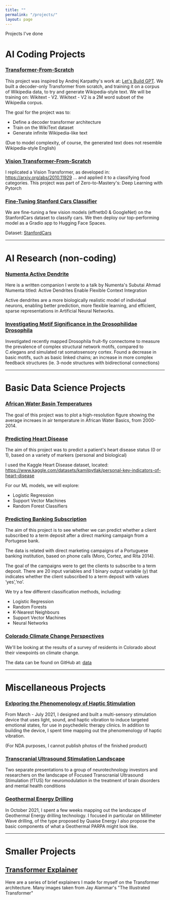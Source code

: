 ```yaml
---
title: ""
permalink: "/projects/"
layout: page
---
```

Projects I've done 

# AI Coding Projects
### [Transformer-From-Scratch ](https://github.com/bigtimecodersean/Transformer_From_Scratch)

This project was inspired by Andrej Karpathy's work at: [Let's Build GPT](https://www.youtube.com/watch?v=kCc8FmEb1nY). We built a decoder-only Transformer from scratch, and training it on a corpus of Wikipedia data, to try and generate Wikipedia-style text. We will be training on: Wikitext - V2. Wikitext - V2 is a 2M word subset of the Wikipedia corpus.

The goal for the project was to:
- Define a decoder transformer architecture
- Train on the WikiText dataset
- Generate infinite Wikipedia-like text

(Due to model complexity, of course, the generated text does not resemble Wikipedia-style English)

### [Vision Transformer-From-Scratch](https://github.com/bigtimecodersean/Vision_Transformer_Replication)

I replicated a Vision Transformer, as developed in: https://arxiv.org/abs/2010.11929 ... and applied it to a classifying food categories. This project was part of Zero-to-Mastery's: Deep Learning with Pytorch

### [Fine-Tuning Stanford Cars Classifier](https://github.com/bigtimecodersean/Fine_Tuning_Stanford_Cars_Classification)
We are fine-tuning a few vision models (effnetb0 & GoogleNet) on the StanfordCars dataset to classify cars. We then deploy our top-performing model as a Gradio app to Hugging Face Spaces.

Dataset: [StanfordCars](https://pytorch.org/vision/stable/generated/torchvision.datasets.StanfordCars.html#torchvision.datasets.StanfordCars)

----------

# AI Research (non-coding) 

### [Numenta Active Dendrite](https://5744f6c2-4ed8-4ec0-a6a4-51909cc8f220.filesusr.com/ugd/e97160_d98a19334c954743adf683cb1df2b919.pdf)

Here is a written companion I wrote to a talk by Numenta's Subutai Ahmad Numenta titled: Active Dendrites Enable Flexible Context Integration 

Active dendrites are a more biologically realistic model of individual neurons, enabling better prediction, more flexible learning, and efficient, sparse representations in Artificial Neural Networks.  

### [Investigating Motif Significance in the Drosophilidae Drosophila](https://5744f6c2-4ed8-4ec0-a6a4-51909cc8f220.filesusr.com/ugd/e97160_dcc99d36de424a1fbed10f7f4e635463.pdf)

Investigated recently mapped Drosophila fruit-fly connectome to measure the prevalence of complex structural network motifs, compared to C.elegans and simulated rat somatosensory cortex. Found a decrease in basic motifs, such as basic linked chains; an increase in more complex feedback structures (ie. 3-node structures with bidirectional connections) 

---------

# Basic Data Science Projects

### [African Water Basin Temperatures](https://github.com/bigtimecodersean/African_Water_Basin_Temperatures)

The goal of this project was to plot a high-resolution figure showing the average increaes in air temperature in African Water Basics, from 2000-2014.

### [Predicting Heart Disease](https://github.com/bigtimecodersean/Key_Indicators_of_Heart_Disease)

The aim of this project was to predict a patient's heart disease status (0 or 1), based on a variety of markers (personal and biological)

I used the Kaggle Heart Disease dataset, located: https://www.kaggle.com/datasets/kamilpytlak/personal-key-indicators-of-heart-disease

For our ML models, we will explore:
- Logistic Regression
- Support Vector Machines
- Random Forest Classifiers

### [Predicting Banking Subscription](https://github.com/bigtimecodersean/Banking_Subscription_Prediction)

The aim of this project is to see whether we can predict whether a client subscribed to a term deposit after a direct marking campaign from a Portugese bank.

The data is related with direct marketing campaigns of a Portuguese banking institution, based on phone calls (Moro, Cortez, and Rita 2014).

The goal of the campaigns were to get the clients to subscribe to a term deposit. There are 20 input variables and 1 binary output variable (y) that indicates whether the client subscribed to a term deposit with values ‘yes’,‘no’.

We try a few different classification methods, including:

- Logistic Regression
- Random Forests
- K-Nearest Neighbours
- Support Vector Machines
- Neural Networks

### [Colorado Climate Change Perspectives](https://github.com/bigtimecodersean/Colorado-Climate-Change-Perspectives)

We'll be looking at the results of a survey of residents in Colorado about their viewpoints on climate change. 

The data can be found on GitHub at: [data]('https://raw.githubusercontent.com/envirodatascience/ENVS-617-Class-Data/main/CO_climate_change_views.csv')


-----------

# Miscellaneous Projects

### [Exlporing the Phenomenology of Haptic Stimulation](https://www.youtube.com/watch?v=ga88RGOzJwk) 

From March - July 2021, I designed and built a multi-sensory stimulation device that uses light, sound, and haptic vibration to induce targeted emotional states, for use in psychedelic therapy clinics. In addition to building the device, I spent time mapping out the phenomenology of haptic vibration.

(For NDA purposes, I cannot publish photos of the finished product)


### [Transcranial Ultrasound Stimulation Landscape](https://5744f6c2-4ed8-4ec0-a6a4-51909cc8f220.filesusr.com/ugd/e97160_c793c5047dbe41dd81a33ba53468d0bf.pdf)

Two separate presentations to a group of neurotechnology investors and researchers on the landscape of Focused Transcranial Ultrasound Stimulation (fTUS) for neuromodulation in the treatment of brain disorders and mental health conditions


### [Geothermal Energy Drilling](https://5744f6c2-4ed8-4ec0-a6a4-51909cc8f220.filesusr.com/ugd/e97160_0f790d08b3854e9ba95aa4fb85f51c48.pdf) 

In October 2021, I spent a few weeks mapping out the landscape of Geothermal Energy drilling technology. I focused in particular on Millimeter Wave drilling, of the type proposed by Quaise Energy I also propose the basic components of what a Geothermal PARPA might look like.

---------

# Smaller Projects

## [Transformer Explainer](https://gabby-foxtrot-8e2.notion.site/Transformers-1066353a15494d8f82b677e226e777e0)
Here are a series of brief explainers I made for myself on the Transformer architecture. Many images taken from Jay Alammar's "The Illustrated Transformer"




